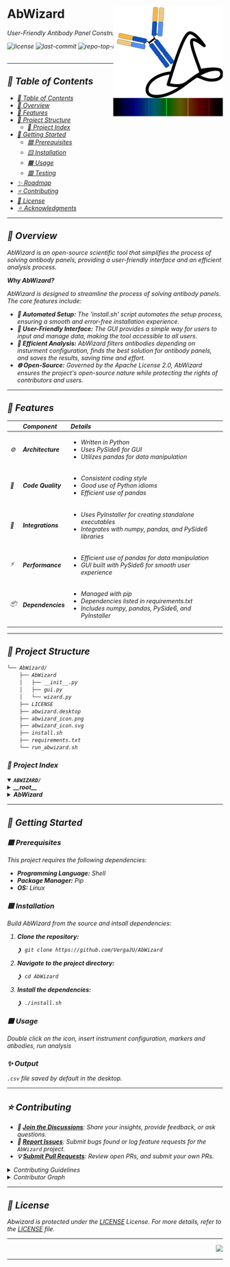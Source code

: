 <div id="top">

<!-- HEADER STYLE: MODERN -->
<div align="left" style="position: relative; width: 100%; height: 100%; ">

<img src="abwizard_icon.svg" width="256" style="position: absolute; top: 0; right: 0;" alt="Project Logo"/>

# AbWizard

<em>User-Friendly Antibody Panel Constructor<em>

<!-- BADGES -->
<img src="https://img.shields.io/github/license/VergaJU/AbWizard?style=default&logo=opensourceinitiative&logoColor=white&color=0bbd1a" alt="license">
<img src="https://img.shields.io/github/last-commit/VergaJU/AbWizard?style=default&logo=git&logoColor=white&color=0bbd1a" alt="last-commit">
<img src="https://img.shields.io/github/languages/top/VergaJU/AbWizard?style=default&color=0bbd1a" alt="repo-top-language">
<img src="https://img.shields.io/github/languages/count/VergaJU/AbWizard?style=default&color=0bbd1a" alt="repo-language-count">

<!-- default option, no dependency badges. -->


<!-- default option, no dependency badges. -->

</div>
</div>
<br clear="right">

---

## 💎 Table of Contents

- [💎 Table of Contents](#-table-of-contents)
- [🔷 Overview](#-overview)
- [🔶 Features](#-features)
- [💠 Project Structure](#-project-structure)
    - [🔹 Project Index](#-project-index)
- [🔸 Getting Started](#-getting-started)
    - [🟦 Prerequisites](#-prerequisites)
    - [🟨 Installation](#-installation)
    - [🟧 Usage](#-usage)
    - [🟥 Testing](#-testing)
- [✨ Roadmap](#-roadmap)
- [⭐ Contributing](#-contributing)
- [💫 License](#-license)
- [✧ Acknowledgments](#-acknowledgments)

---

## 🔷 Overview

AbWizard is an open-source scientific tool that simplifies the process of solving antibody panels, providing a user-friendly interface and an efficient analysis process.

**Why AbWizard?**

AbWizard is designed to streamline the process of solving antibody panels. The core features include:

- **🔧 Automated Setup:** The 'install.sh' script automates the setup process, ensuring a smooth and error-free installation experience.
- **👥 User-Friendly Interface:** The GUI provides a simple way for users to input and manage data, making the tool accessible to all users.
- **🔬 Efficient Analysis:** AbWizard filters antibodies depending on insturment configuration, finds the best solution for antibody panels, and saves the results, saving time and effort.
- **🌐 Open-Source:** Governed by the Apache License 2.0, AbWizard ensures the project's open-source nature while protecting the rights of contributors and users.

---

## 🔶 Features

|      | Component       | Details                              |
| :--- | :-------------- | :----------------------------------- |
| ⚙️  | **Architecture**  | <ul><li>Written in Python</li><li>Uses PySide6 for GUI</li><li>Utilizes pandas for data manipulation</li></ul> |
| 🔩 | **Code Quality**  | <ul><li>Consistent coding style</li><li>Good use of Python idioms</li><li>Efficient use of pandas</li></ul> |
| 🔌 | **Integrations**  | <ul><li>Uses PyInstaller for creating standalone executables</li><li>Integrates with numpy, pandas, and PySide6 libraries</li></ul> |
| ⚡️  | **Performance**   | <ul><li>Efficient use of pandas for data manipulation</li><li>GUI built with PySide6 for smooth user experience</li></ul> |
| 📦 | **Dependencies**  | <ul><li>Managed with pip</li><li>Dependencies listed in requirements.txt</li><li>Includes numpy, pandas, PySide6, and PyInstaller</li></ul> |

---

## 💠 Project Structure

```sh
└── AbWizard/
    ├── AbWizard
    │   ├── __init__.py
    │   ├── gui.py
    │   └── wizard.py
    ├── LICENSE
    ├── abwizard.desktop
    ├── abwizard_icon.png
    ├── abwizard_icon.svg
    ├── install.sh
    ├── requirements.txt
    └── run_abwizard.sh
```

### 🔹 Project Index

<details open>
	<summary><b><code>ABWIZARD/</code></b></summary>
	<!-- __root__ Submodule -->
	<details>
		<summary><b>__root__</b></summary>
		<blockquote>
			<div class='directory-path' style='padding: 8px 0; color: #666;'>
				<code><b>⦿ __root__</b></code>
			<table style='width: 100%; border-collapse: collapse;'>
			<thead>
				<tr style='background-color: #f8f9fa;'>
					<th style='width: 30%; text-align: left; padding: 8px;'>File Name</th>
					<th style='text-align: left; padding: 8px;'>Summary</th>
				</tr>
			</thead>
				<tr style='border-bottom: 1px solid #eee;'>
					<td style='padding: 8px;'><b><a href='https://github.com/VergaJU/AbWizard/blob/master/abwizard.desktop'>abwizard.desktop</a></b></td>
					<td style='padding: 8px;'>- AbWizard.desktop serves as a desktop entry for the AbWizard application, a scientific tool designed to solve antibody panels<br>- It provides a user-friendly interface to launch the application, displaying an icon and a comment for user guidance<br>- Positioned within the Science and Biology categories, it enhances accessibility and organization of the application.</td>
				</tr>
				<tr style='border-bottom: 1px solid #eee;'>
					<td style='padding: 8px;'><b><a href='https://github.com/VergaJU/AbWizard/blob/master/run_abwizard.sh'>run_abwizard.sh</a></b></td>
					<td style='padding: 8px;'>- Run_abwizard.sh serves as the entry point for the AbWizard application<br>- It ensures the application is always launched from its root directory, checks for updates from the main branch on GitHub, activates the Python virtual environment, and initiates the GUI script<br>- Upon closure of the GUI, it deactivates the environment, signifying the end of the applications operation.</td>
				</tr>
				<tr style='border-bottom: 1px solid #eee;'>
					<td style='padding: 8px;'><b><a href='https://github.com/VergaJU/AbWizard/blob/master/LICENSE'>LICENSE</a></b></td>
					<td style='padding: 8px;'>- The LICENSE file provides the Apache License 2.0, which governs the use, reproduction, and distribution of the projects codebase<br>- It outlines the terms and conditions for contributions, derivative works, and the granting of copyright and patent licenses<br>- This license ensures the projects open-source nature while protecting the rights of contributors and users.</td>
				</tr>
				<tr style='border-bottom: 1px solid #eee;'>
					<td style='padding: 8px;'><b><a href='https://github.com/VergaJU/AbWizard/blob/master/install.sh'>install.sh</a></b></td>
					<td style='padding: 8px;'>- The install.sh script automates the setup process for the AbWizard application<br>- It checks for essential commands, sets up a Python virtual environment, installs necessary dependencies, and creates a.desktop launcher for easy access<br>- This ensures a smooth and error-free installation experience for users.</td>
				</tr>
				<tr style='border-bottom: 1px solid #eee;'>
					<td style='padding: 8px;'><b><a href='https://github.com/VergaJU/AbWizard/blob/master/requirements.txt'>requirements.txt</a></b></td>
					<td style='padding: 8px;'>- Requirements.txt outlines the necessary Python packages for the project, specifying versions to ensure compatibility<br>- It includes packages for data manipulation (numpy, pandas), application packaging (pyinstaller, altgraph), and user interface development (PySide6)<br>- This file is crucial for setting up a consistent development environment and for deploying the application.</td>
				</tr>
			</table>
		</blockquote>
	</details>
	<!-- AbWizard Submodule -->
	<details>
		<summary><b>AbWizard</b></summary>
		<blockquote>
			<div class='directory-path' style='padding: 8px 0; color: #666;'>
				<code><b>⦿ AbWizard</b></code>
			<table style='width: 100%; border-collapse: collapse;'>
			<thead>
				<tr style='background-color: #f8f9fa;'>
					<th style='width: 30%; text-align: left; padding: 8px;'>File Name</th>
					<th style='text-align: left; padding: 8px;'>Summary</th>
				</tr>
			</thead>
				<tr style='border-bottom: 1px solid #eee;'>
					<td style='padding: 8px;'><b><a href='https://github.com/VergaJU/AbWizard/blob/master/AbWizard/wizard.py'>wizard.py</a></b></td>
					<td style='padding: 8px;'>- Wizard.py in the AbWizard project serves as the main driver for the analysis process<br>- It filters antibodies based on compatibility with the instrument, finds the best solution for antibody panels, and saves the results to a CSV file<br>- The script operates by matching antibodies to lasers and emission channels, and recursively finding solutions for different marker combinations.</td>
				</tr>
				<tr style='border-bottom: 1px solid #eee;'>
					<td style='padding: 8px;'><b><a href='https://github.com/VergaJU/AbWizard/blob/master/AbWizard/gui.py'>gui.py</a></b></td>
					<td style='padding: 8px;'>- AbWizard/gui.py is a Graphical User Interface (GUI) for the Antibody Panel Solver application<br>- It provides a user-friendly interface for inputting and managing data related to lasers, filters, markers, and antibodies<br>- The GUI also includes a log output for tracking application processes and a button to initiate analysis<br>- It leverages the PySide6 library for GUI creation and the Wizard class for backend logic.</td>
				</tr>
			</table>
		</blockquote>
	</details>
</details>

---

## 🔸 Getting Started

### 🟦 Prerequisites

This project requires the following dependencies:

- **Programming Language:** Shell
- **Package Manager:** Pip
- **OS:** Linux

### 🟨 Installation

Build AbWizard from the source and intsall dependencies:

1. **Clone the repository:**

    ```sh
    ❯ git clone https://github.com/VergaJU/AbWizard
    ```

2. **Navigate to the project directory:**

    ```sh
    ❯ cd AbWizard
    ```

3. **Install the dependencies:**


	```sh
	❯ ./install.sh
	```

### 🟧 Usage

Double click on the icon, insert instrument configuration, markers and atibodies, run analysis


### ✨ Output

`.csv` file saved by default in the desktop.

---

## ⭐ Contributing

- **💬 [Join the Discussions](https://github.com/VergaJU/AbWizard/discussions)**: Share your insights, provide feedback, or ask questions.
- **🐛 [Report Issues](https://github.com/VergaJU/AbWizard/issues)**: Submit bugs found or log feature requests for the `AbWizard` project.
- **💡 [Submit Pull Requests](https://github.com/VergaJU/AbWizard/blob/main/CONTRIBUTING.md)**: Review open PRs, and submit your own PRs.

<details closed>
<summary>Contributing Guidelines</summary>

1. **Fork the Repository**: Start by forking the project repository to your github account.
2. **Clone Locally**: Clone the forked repository to your local machine using a git client.
   ```sh
   git clone https://github.com/VergaJU/AbWizard
   ```
3. **Create a New Branch**: Always work on a new branch, giving it a descriptive name.
   ```sh
   git checkout -b new-feature-x
   ```
4. **Make Your Changes**: Develop and test your changes locally.
5. **Commit Your Changes**: Commit with a clear message describing your updates.
   ```sh
   git commit -m 'Implemented new feature x.'
   ```
6. **Push to github**: Push the changes to your forked repository.
   ```sh
   git push origin new-feature-x
   ```
7. **Submit a Pull Request**: Create a PR against the original project repository. Clearly describe the changes and their motivations.
8. **Review**: Once your PR is reviewed and approved, it will be merged into the main branch. Congratulations on your contribution!
</details>

<details closed>
<summary>Contributor Graph</summary>
<br>
<p align="left">
   <a href="https://github.com{/VergaJU/AbWizard/}graphs/contributors">
      <img src="https://contrib.rocks/image?repo=VergaJU/AbWizard">
   </a>
</p>
</details>

---

## 💫 License

Abwizard is protected under the [LICENSE](https://choosealicense.com/licenses) License. For more details, refer to the [LICENSE](https://choosealicense.com/licenses/) file.

---


<div align="right">

[![][back-to-top]](#top)

</div>


[back-to-top]: https://img.shields.io/badge/-BACK_TO_TOP-151515?style=flat-square


---
